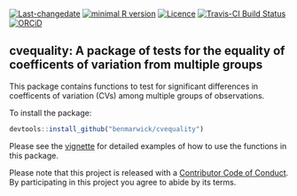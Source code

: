 
<!-- README.md is generated from README.Rmd. Please edit that file -->
[![Last-changedate](https://img.shields.io/badge/last%20change-2016--12--08-brightgreen.svg)](https://github.com/benmarwick/researchcompendium/commits/master) [![minimal R version](https://img.shields.io/badge/R%3E%3D-3.3.1-brightgreen.svg)](https://cran.r-project.org/) [![Licence](https://img.shields.io/github/license/mashape/apistatus.svg)](http://choosealicense.com/licenses/mit/) [![Travis-CI Build Status](https://travis-ci.org/benmarwick/cvequality.svg?branch=master)](https://travis-ci.org/benmarwick/cvequality) [![ORCiD](https://img.shields.io/badge/ORCiD-0000--0001--7879--4531-green.svg)](http://orcid.org/0000-0001-7879-4531)

cvequality: A package of tests for the equality of coefficents of variation from multiple groups
------------------------------------------------------------------------------------------------

This package contains functions to test for significant differences in coefficents of variation (CVs) among multiple groups of observations.

To install the package:

``` r
devtools::install_github("benmarwick/cvequality")
```

Please see the [vignette](vignettes/how_to_test_CVs.Rmd) for detailed examples of how to use the functions in this package.

Please note that this project is released with a [Contributor Code of Conduct](CONDUCT.md). By participating in this project you agree to abide by its terms.
